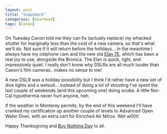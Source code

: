 ```yaml
---
layout: post
title: "Snapsmack"
categories: [GearHead]
tags: [Canon]
---
```

On Tuesday Canon told me they can fix (actually replace) my whacked shutter for marginally less than the cost of a new camera, so that's what we'll do. Not sure if it will return before the holidays... in the meantime I always have my celphone cam and the new old <a href="http://opd.usa.canon.com/html/cameras_slr/elan7_index.html">Elan 7E</a>, which  has been a real joy to use, alongside the Bronica. The Elan is quick, light, and impressively quiet. I really don't know why DSLRs are all much louder than Canon's film cameras.. makes no sense to me!

<!--more-->
A new DSLR was a holiday possibility but I think I'd rather have a new set of dive lights and a wetsuit... instead of doing a lot of shooting I've spent the last couple of weekends (and this upcoming one) doing scuba. A little Nor-Cal hypothermia never hurt anyone, heh.

If the weather in Monterey permits, by the end of this weekend I'll have cranked my certification up another couple of levels to Advanced Open Water Diver, with an extra cert for Enriched Air Nitrox. Wet w00t!

Happy Thanksgiving and <a href="http://www.adbusters.org/metas/eco/bnd/">Buy Nothing Day</a> to all.
